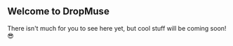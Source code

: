 ## Welcome to DropMuse

There isn't much for you to see here yet, but cool stuff will be coming soon! 😎
